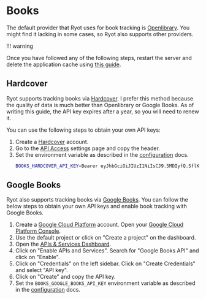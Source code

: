 # Books

The default provider that Ryot uses for book tracking is
[Openlibrary](https://openlibrary.org). You might find it lacking in some cases, so Ryot
also supports other providers.

!!! warning

   Once you have followed any of the following steps, restart the server and delete the
   application cache using [this guide](../configuration.md#delete-all-cache).

## Hardcover

Ryot supports tracking books via [Hardcover](https://hardcover.app). I prefer this method
because the quality of data is much better than Openlibrary or Google Books. As of writing
this guide, the API key expires after a year, so you will need to renew it.

You can use the following steps to obtain your own API keys:

1. Create a [Hardcover](https://hardcover.app) account.
2. Go to the [API Access](https://hardcover.app/account/api) settings page and copy the
   header.
3. Set the environment variable as described in the [configuration](../configuration.md)
   docs.
   ```bash
   BOOKS_HARDCOVER_API_KEY=Bearer eyJhbGciOiJIUzI1NiIsCJ9.5MDIyfQ.SflKxwRJSMeKKF2QT4fwpMeJf36Pw5c
   ```

## Google Books

Ryot also supports tracking books via [Google Books](https://books.google.com). You can
follow the below steps to obtain your own API keys and enable book tracking with Google
Books.

1. Create a [Google Cloud Platform](https://cloud.google.com) account. Open your [Google
   Cloud Platform Console](https://console.cloud.google.com).
2. Use the default project or click on "Create a project" on the dashboard.
3. Open the [APIs & Services Dashboard](https://console.cloud.google.com/apis/dashboard).
4. Click on "Enable APIs and Services". Search for "Google Books API" and click on
   "Enable".
5. Click on "Credentials" on the left sidebar. Click on "Create Credentials" and select
   "API key".
6.  Click on "Create" and copy the API key.
7. Set the `BOOKS_GOOGLE_BOOKS_API_KEY` environment variable as described in the
   [configuration](../configuration.md) docs.
